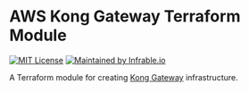 # AWS Kong Gateway Terraform Module

[![MIT License](https://img.shields.io/badge/License-MIT-blue.svg)](https://github.com/infrable-io/terraform-aws-kong-gateway/blob/master/LICENSE)
[![Maintained by Infrable.io](https://img.shields.io/badge/Maintained%20by-Infrable.io-000000)](https://infrable.io)

A Terraform module for creating [Kong Gateway](https://konghq.com/kong) infrastructure.
